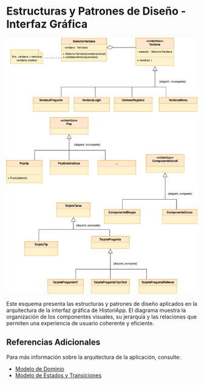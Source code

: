 # Estructuras y Patrones de Diseño - Interfaz Gráfica

![Modelo de Vista](media/modeloVista.png)

Este esquema presenta las estructuras y patrones de diseño aplicados en la arquitectura de la interfaz gráfica de HistoriApp. El diagrama muestra la organización de los componentes visuales, su jerarquía y las relaciones que permiten una experiencia de usuario coherente y eficiente.

## Referencias Adicionales

Para más información sobre la arquitectura de la aplicación, consulte:
- [Modelo de Dominio](modeloDominio.md)
- [Modelo de Estados y Transiciones](modeloEstados.md)